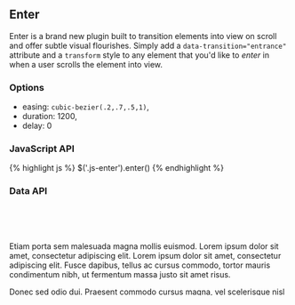 ## Enter

Enter is a brand new plugin built to transition elements into view on scroll and offer subtle visual flourishes. Simply add a `data-transition="entrance"` attribute and a `transform` style to any element that you'd like to *enter* in when a user scrolls the element into view.

### Options

- easing: `cubic-bezier(.2,.7,.5,1)`,
- duration: 1200,
- delay: 0

### JavaScript API

{% highlight js %}
$('.js-enter').enter()
{% endhighlight %}

### Data API

<div style="overflow: hidden">
  <div data-transition="entrance" style="transform: translateY(50px)">
    <p>
      Etiam porta sem malesuada magna mollis euismod. Lorem ipsum dolor sit amet, consectetur adipiscing elit. Lorem ipsum dolor sit amet, consectetur adipiscing elit. Fusce dapibus, tellus ac cursus commodo, tortor mauris condimentum nibh, ut fermentum massa justo sit amet risus.
    </p>
    <p>
      Donec sed odio dui. Praesent commodo cursus magna, vel scelerisque nisl consectetur et. Curabitur blandit tempus porttitor. Aenean eu leo quam. Pellentesque ornare sem lacinia quam venenatis vestibulum.
    </p>
  </div>
</div>
